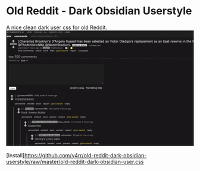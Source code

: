 # Old Reddit - Dark Obsidian Userstyle

A nice clean dark user css for old Reddit.
![Old reddit - Dark Obsidian Userstyle](old-reddit-dark-obsidian-userstyle.png)

[Install]https://github.com/y4rr/old-reddit-dark-obsidian-userstyle/raw/master/old-reddit-dark-obsidian-user.css